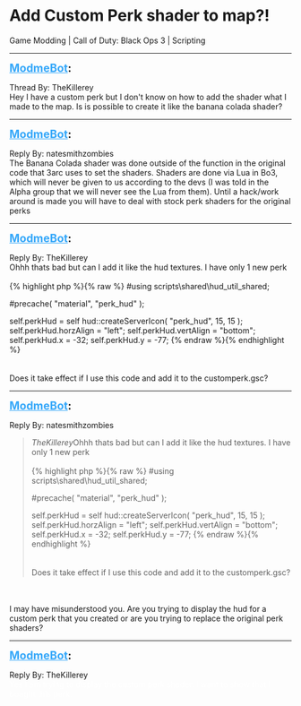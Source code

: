 # Add Custom Perk shader to map?!
Game Modding | Call of Duty: Black Ops 3 | Scripting

---
<strong style="font-size: 1.4em;"><span style="text-decoration: underline;text-decoration-color: #34a7f9;"><span style="color:#34a7f9;">ModmeBot</span></span>:</strong>

<p>Thread By: TheKillerey<br />Hey I have a custom perk but I don&#39;t know on how to add the shader what I made to the map. Is is possible to create it like the banana colada shader?</p>

---
<strong style="font-size: 1.4em;"><span style="text-decoration: underline;text-decoration-color: #34a7f9;"><span style="color:#34a7f9;">ModmeBot</span></span>:</strong>

<p>Reply By: natesmithzombies<br />The Banana Colada shader was done outside of the function in the original code that 3arc uses to set the shaders. Shaders are done via Lua in Bo3, which will never be given to us according to the devs (I was told in the Alpha group that we will never see the Lua from them). Until a hack/work around is made you will have to deal with stock perk shaders for the original perks</p>

---
<strong style="font-size: 1.4em;"><span style="text-decoration: underline;text-decoration-color: #34a7f9;"><span style="color:#34a7f9;">ModmeBot</span></span>:</strong>

<p>Reply By: TheKillerey<br />Ohhh thats bad but can I add it like the hud textures. I have only 1 new perk<br /><br />{% highlight php %}{% raw %}
#using scripts\shared\hud_util_shared;

#precache( "material", "perk_hud" );


self.perkHud = self hud::createServerIcon( "perk_hud", 15, 15 );
self.perkHud.horzAlign = "left";
self.perkHud.vertAlign = "bottom";
self.perkHud.x = -32;
self.perkHud.y = -77;
{% endraw %}{% endhighlight %}
<br /><br /><br />Does it take effect if I use this code and add it to the customperk.gsc?</p>

---
<strong style="font-size: 1.4em;"><span style="text-decoration: underline;text-decoration-color: #34a7f9;"><span style="color:#34a7f9;">ModmeBot</span></span>:</strong>

<p>Reply By: natesmithzombies<br /><blockquote><em>TheKillerey</em>Ohhh thats bad but can I add it like the hud textures. I have only 1 new perk<br /><br />{% highlight php %}{% raw %}
#using scripts\shared\hud_util_shared;

#precache( "material", "perk_hud" );


self.perkHud = self hud::createServerIcon( "perk_hud", 15, 15 );
self.perkHud.horzAlign = "left";
self.perkHud.vertAlign = "bottom";
self.perkHud.x = -32;
self.perkHud.y = -77;
{% endraw %}{% endhighlight %}
<br /><br /><br />Does it take effect if I use this code and add it to the customperk.gsc?</blockquote><br /><br />I may have misunderstood you. Are you trying to display the hud for a custom perk that you created or are you trying to replace the original perk shaders?</p>

---
<strong style="font-size: 1.4em;"><span style="text-decoration: underline;text-decoration-color: #34a7f9;"><span style="color:#34a7f9;">ModmeBot</span></span>:</strong>

<p>Reply By: TheKillerey<br /><span style="color:#ffffff;">Yes I am trying to display the custom perk shader. I want to show that I bought this perk.</span></p>
